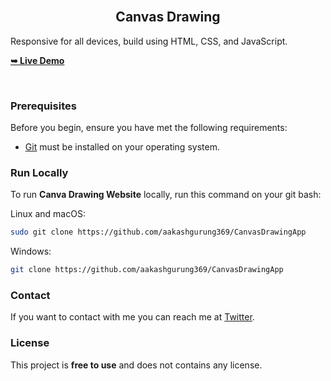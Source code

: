 <br>
  <h2 align="center">Canvas Drawing </h2>

  Responsive for all devices, build using HTML, CSS, and JavaScript. </br>

  <a href="https://aakashgurung369.github.io/CanvasDrawingApp/"><strong>➥ Live Demo</strong></a>

</div>

<br />

### Prerequisites

Before you begin, ensure you have met the following requirements:

* [Git](https://git-scm.com/downloads "Download Git") must be installed on your operating system.

### Run Locally

To run **Canva Drawing Website** locally, run this command on your git bash:

Linux and macOS:

```bash
sudo git clone https://github.com/aakashgurung369/CanvasDrawingApp
```

Windows:

```bash
git clone https://github.com/aakashgurung369/CanvasDrawingApp
```

### Contact

If you want to contact with me you can reach me at [Twitter](https://twitter.com/Abraham_Guru143).

### License

This project is **free to use** and does not contains any license.
